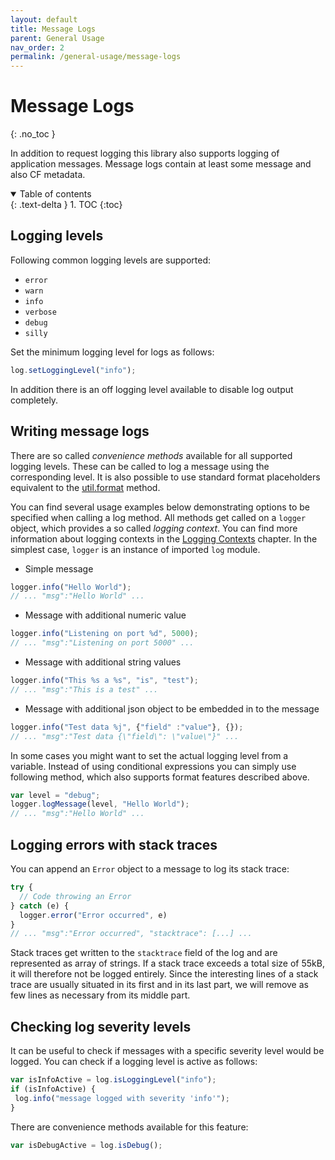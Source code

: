 ```yaml
---
layout: default
title: Message Logs
parent: General Usage
nav_order: 2
permalink: /general-usage/message-logs
---
```


# Message Logs
{: .no_toc }

In addition to request logging this library also supports logging of application messages. 
Message logs contain at least some message and also CF metadata. 

<details open markdown="block">
  <summary>
    Table of contents
  </summary>
  {: .text-delta }
1. TOC
{:toc}
</details>

## Logging levels
Following common logging levels are supported:

- `error`
- `warn`
- `info`
- `verbose`
- `debug`
- `silly`

Set the minimum logging level for logs as follows:
```js
log.setLoggingLevel("info");
```

In addition there is an off logging level available to disable log output completely.

## Writing message logs
There are so called *convenience methods* available for all supported logging levels.
These can be called to log a message using the corresponding level. 
It is also possible to use standard format placeholders equivalent to the [util.format](https://nodejs.org/api/util.html#util_util_format_format_args) method.

You can find several usage examples below demonstrating options to be specified when calling a log method. 
All methods get called on a `logger` object, which provides a so called *logging context*. 
You can find more information about logging contexts in the [Logging Contexts](/cf-nodejs-logging-support/general-usage/logging-contexts) chapter.
In the simplest case, `logger` is an instance of imported `log` module. 

- Simple message
```js
logger.info("Hello World"); 
// ... "msg":"Hello World" ...
```

- Message with additional numeric value
```js
logger.info("Listening on port %d", 5000); 
// ... "msg":"Listening on port 5000" ...
```

- Message with additional string values
```js
logger.info("This %s a %s", "is", "test"); 
// ... "msg":"This is a test" ...
```

- Message with additional json object to be embedded in to the message
```js
logger.info("Test data %j", {"field" :"value"}, {}); 
// ... "msg":"Test data {\"field\": \"value\"}" ...
```

In some cases you might want to set the actual logging level from a variable. 
Instead of using conditional expressions you can simply use following method, which also supports format features described above.
```js
var level = "debug";
logger.logMessage(level, "Hello World"); 
// ... "msg":"Hello World" ...
```

## Logging errors with stack traces

You can append an `Error` object to a message to log its stack trace:

```js
try {
  // Code throwing an Error
} catch (e) {
  logger.error("Error occurred", e)
}
// ... "msg":"Error occurred", "stacktrace": [...] ...
```

Stack traces get written to the `stacktrace` field of the log and are represented as array of strings.
If a stack trace exceeds a total size of 55kB, it will therefore not be logged entirely.
Since the interesting lines of a stack trace are usually situated in its first and in its last part, we will remove as few lines as necessary from its middle part.

## Checking log severity levels
It can be useful to check if messages with a specific severity level would be logged. 
You can check if a logging level is active as follows:

```js
var isInfoActive = log.isLoggingLevel("info");
if (isInfoActive) {
 log.info("message logged with severity 'info'");
}
```

There are convenience methods available for this feature:
```js
var isDebugActive = log.isDebug();
```
